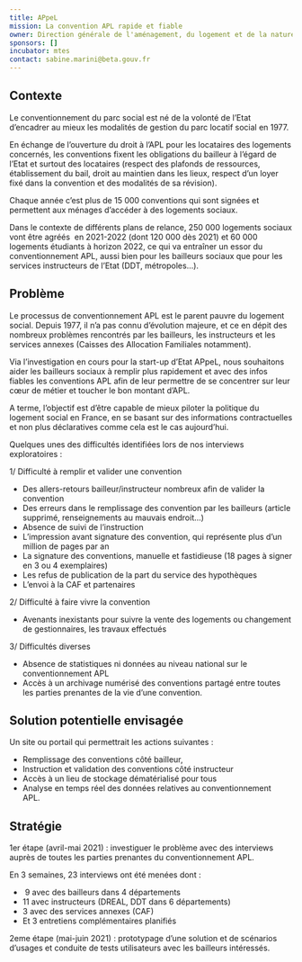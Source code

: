 ```yaml
---
title: APpeL
mission: La convention APL rapide et fiable
owner: Direction générale de l'aménagement, du logement et de la nature (DGALN)
sponsors: []
incubator: mtes
contact: sabine.marini@beta.gouv.fr
---
```



## Contexte

Le conventionnement du parc social est né de la volonté de l’Etat d’encadrer au mieux les modalités de gestion du parc locatif social en 1977.

En échange de l’ouverture du droit à l’APL pour les locataires des logements concernés, les conventions fixent les obligations du bailleur à l’égard de l’Etat et surtout des locataires (respect des plafonds de ressources, établissement du bail, droit au maintien dans les lieux, respect d’un loyer fixé dans la convention et des modalités de sa révision).

Chaque année c’est plus de 15 000 conventions qui sont signées et permettent aux ménages d’accéder à des logements sociaux.

Dans le contexte de différents plans de relance, 250 000 logements sociaux vont être agréés  en 2021-2022 (dont 120 000 dès 2021) et 60 000 logements étudiants à horizon 2022, ce qui va entraîner un essor du conventionnement APL, aussi bien pour les bailleurs sociaux que pour les services instructeurs de l’Etat (DDT, métropoles…). 

## Problème

Le processus de conventionnement APL est le parent pauvre du logement social. Depuis 1977, il n’a pas connu d’évolution majeure, et ce en dépit des nombreux problèmes rencontrés par les bailleurs, les instructeurs et les services annexes (Caisses des Allocation Familiales notamment). 

Via l’investigation en cours pour la start-up d’Etat APpeL, nous souhaitons aider les bailleurs sociaux à remplir plus rapidement et avec des infos fiables les conventions APL afin de leur permettre de se concentrer sur leur cœur de métier et toucher le bon montant d’APL. 

A terme, l’objectif est d’être capable de mieux piloter la politique du logement social en France, en se basant sur des informations contractuelles et non plus déclaratives comme cela est le cas aujourd’hui. 

Quelques unes des difficultés identifiées lors de nos interviews exploratoires : 

1/ Difficulté à remplir et valider une convention

* Des allers-retours bailleur/instructeur nombreux afin de valider la convention
* Des erreurs dans le remplissage des convention par les bailleurs (article supprimé, renseignements au mauvais endroit…)
* Absence de suivi de l’instruction
* L’impression avant signature des convention, qui représente plus d’un million de pages par an
* La signature des conventions, manuelle et fastidieuse (18 pages à signer en 3 ou 4 exemplaires)
* Les refus de publication de la part du service des hypothèques
* L’envoi à la CAF et partenaires

2/ Difficulté à faire vivre la convention

* Avenants inexistants pour suivre la vente des logements ou changement de gestionnaires, les travaux effectués

3/ Difficultés diverses

* Absence de statistiques ni données au niveau national sur le conventionnement APL
* Accès à un archivage numérisé des conventions partagé entre toutes les parties prenantes de la vie d’une convention. 

## Solution potentielle envisagée

Un site ou portail qui permettrait les actions suivantes : 

* Remplissage des conventions côté bailleur, 
* Instruction et validation des conventions côté instructeur 
* Accès à un lieu de stockage dématérialisé pour tous
* Analyse en temps réel des données relatives au conventionnement APL. 

## Stratégie

1er étape (avril-mai 2021) : investiguer le problème avec des interviews auprès de toutes les parties prenantes du conventionnement APL. 

En 3 semaines, 23 interviews ont été menées dont : 

*  9 avec des bailleurs dans 4 départements
* 11 avec instructeurs (DREAL, DDT dans 6 départements)
* 3 avec des services annexes (CAF)
* Et 3 entretiens complémentaires planifiés

2eme étape (mai-juin 2021) : prototypage d’une solution et de scénarios d’usages et conduite de tests utilisateurs avec les bailleurs intéressés.